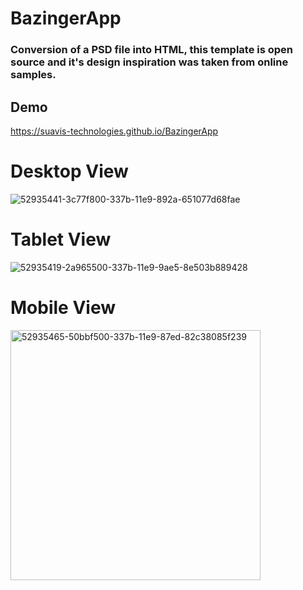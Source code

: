 # BazingerApp

###  Conversion of a PSD file into HTML, this template is open source and it's design inspiration was taken from online samples.

## Demo
https://suavis-technologies.github.io/BazingerApp

# Desktop View
![52935441-3c77f800-337b-11e9-892a-651077d68fae](https://user-images.githubusercontent.com/47558086/53077346-99a6b180-3513-11e9-9644-c222059c112c.png)

# Tablet View
![52935419-2a965500-337b-11e9-9ae5-8e503b889428](https://user-images.githubusercontent.com/47558086/53077344-99a6b180-3513-11e9-9074-b039d3ba040d.png)

# Mobile View

<img width="400" alt="52935465-50bbf500-337b-11e9-87ed-82c38085f239" src="https://user-images.githubusercontent.com/47558086/53077391-b6db8000-3513-11e9-9f6f-c023443ec945.png">
